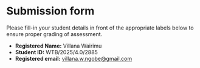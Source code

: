 # Submission form

Please fill-in your student details in front of the appropriate labels
below to ensure proper grading of assessment.

- **Registered Name:** Villana Wairimu 
- **Student ID:** WTB/2025/4.0/2885
- **Registered email:** villana.w.ngobe@gmail.com
